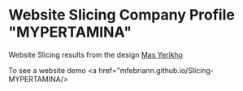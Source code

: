 # Website Slicing Company Profile "MYPERTAMINA"
Website Slicing results from the design <a href="https://www.facebook.com/profile.php?id=100014195055792">Mas Yerikho </a>

To see a website demo <a href="mfebriann.github.io/Slicing-MYPERTAMINA/>
